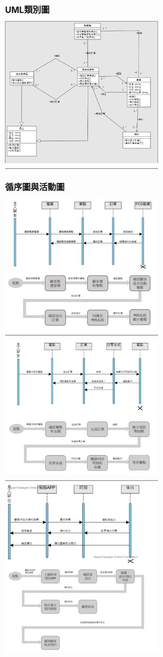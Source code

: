 # UML類別圖
![image](https://github.com/C109118222/group08/blob/main/UML.jpg)
***
# 循序圖與活動圖
![image](https://github.com/C109118222/group08/blob/main/%E5%BE%AA%E5%BA%8F%E5%9C%96(1).jpg)
![image](https://github.com/C109118222/group08/blob/main/%E9%BB%9E%E9%A4%90(%E6%B4%BB%E5%8B%95%E5%9C%961).jpg)
***
![image](https://github.com/C109118222/group08/blob/main/%E5%BE%AA%E5%BA%8F%E5%9C%96(2).jpg)
![image](https://github.com/C109118222/group08/blob/main/%E7%B5%90%E5%B8%B32.jpg)
***
![image](https://github.com/C109118222/group08/blob/main/%E5%BE%AA%E5%BA%8F%E5%9C%96(3).jpg)
![image](https://github.com/C109118222/group08/blob/main/%E9%A0%90%E7%B4%843.jpg)


